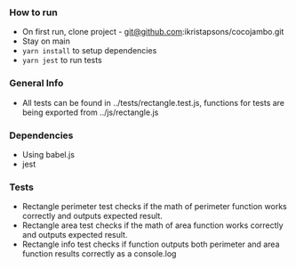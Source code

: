 ### How to run
- On first run, clone project - git@github.com:ikristapsons/cocojambo.git
- Stay on main
- `yarn install` to setup dependencies
- `yarn jest` to run tests

### General Info
- All tests can be found in ../tests/rectangle.test.js, functions for tests are being exported from ../js/rectangle.js

### Dependencies
- Using babel.js
- jest

### Tests
- Rectangle perimeter test checks if the math of perimeter function works correctly and outputs expected result.
- Rectangle area test checks if the math of area function works correctly and outputs expected result.
- Rectangle info test checks if function outputs both perimeter and area function results correctly as a console.log
